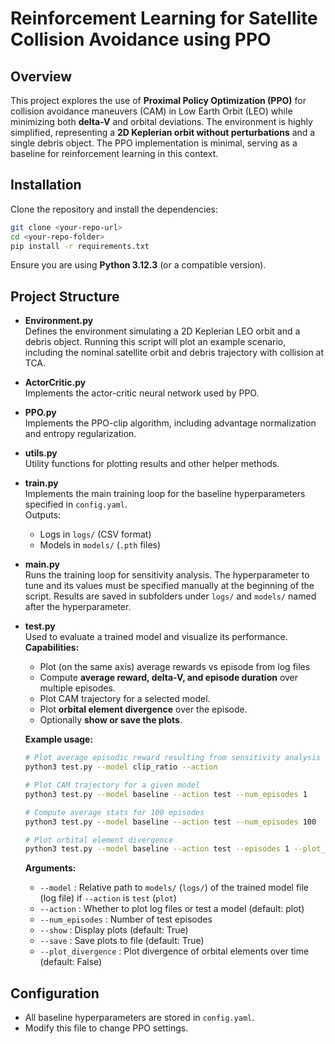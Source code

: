 # Reinforcement Learning for Satellite Collision Avoidance using PPO

## Overview
This project explores the use of **Proximal Policy Optimization (PPO)** for collision avoidance maneuvers (CAM) in Low Earth Orbit (LEO) while minimizing both **delta-V** and orbital deviations. The environment is highly simplified, representing a **2D Keplerian orbit without perturbations** and a single debris object. The PPO implementation is minimal, serving as a baseline for reinforcement learning in this context.

## Installation
Clone the repository and install the dependencies:
```bash
git clone <your-repo-url>
cd <your-repo-folder>
pip install -r requirements.txt
```

Ensure you are using **Python 3.12.3** (or a compatible version).

## Project Structure

- **Environment.py**  
  Defines the environment simulating a 2D Keplerian LEO orbit and a debris object. Running this script will plot an example scenario, including the nominal satellite orbit and debris trajectory with collision at TCA.

- **ActorCritic.py**  
  Implements the actor-critic neural network used by PPO.

- **PPO.py**  
  Implements the PPO-clip algorithm, including advantage normalization and entropy regularization.

- **utils.py**  
  Utility functions for plotting results and other helper methods.

- **train.py**  
  Implements the main training loop for the baseline hyperparameters specified in `config.yaml`.  
  Outputs:
  - Logs in `logs/` (CSV format)
  - Models in `models/` (`.pth` files)

- **main.py**  
  Runs the training loop for sensitivity analysis. The hyperparameter to tune and its values must be specified manually at the beginning of the script. Results are saved in subfolders under `logs/` and `models/` named after the hyperparameter.

- **test.py**  
  Used to evaluate a trained model and visualize its performance.  
  **Capabilities:**  
  - Plot (on the same axis) average rewards vs episode from log files
  - Compute **average reward, delta-V, and episode duration** over multiple episodes.
  - Plot CAM trajectory for a selected model.
  - Plot **orbital element divergence** over the episode.
  - Optionally **show or save the plots**.

  **Example usage:**
  ```bash
  # Plot average episodic reward resulting from sensitivity analysis on discount factor
  python3 test.py --model clip_ratio --action

  # Plot CAM trajectory for a given model
  python3 test.py --model baseline --action test --num_episodes 1

  # Compute average stats for 100 episodes
  python3 test.py --model baseline --action test --num_episodes 100

  # Plot orbital element divergence
  python3 test.py --model baseline --action test --episodes 1 --plot_divergence
  ```
  **Arguments:**
  - `--model` : Relative path to `models/` (`logs/`) of the trained model file (log file) if `--action` is `test` (`plot`)
  - `--action` : Whether to plot log files or test a model (default: plot)
  - `--num_episodes` : Number of test episodes
  - `--show` : Display plots (default: True)
  - `--save` : Save plots to file (default: True)
  - `--plot_divergence` : Plot divergence of orbital elements over time (default: False)

## Configuration
- All baseline hyperparameters are stored in `config.yaml`.
- Modify this file to change PPO settings.
